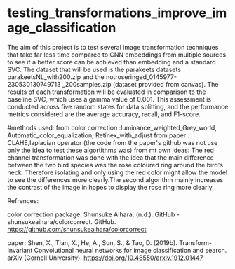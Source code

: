 # testing_transformations_improve_image_classification
The aim of this project is to test several image transformation techniques that take far
less time compared to CNN embeddings from multiple sources to see if a better score can be
achieved than embedding and a standard SVC. The dataset that will be used is the parakeets
datasets parakeetsNL_with200.zip and the notroseringed_0145977-230530130749713
_200samples.zip (dataset provided from canvas). The results of each transformation will be
evaluated in comparison to the baseline SVC, which uses a gamma value of 0.001. This
assessment is conducted across five random states for data splitting, and the performance
metrics considered are the average accuracy, recall, and F1-score.

#methods used:
from color correction :luminance_weighted_Grey_world, Automatic_color_equalization, Retinex_with_adjust
from paper : CLAHE,laplacian operator (the code from the paper's github was not use only the idea to test these algortithms was)
from mt own ideas: The red channel transformation was done with the idea that the main
difference between the two bird species was the rose coloured ring around the bird's neck.
Therefore isolating and only using the red color might allow the model to see the differences
more clearly.The second algorithm mainly increases the contrast of the image in hopes to
display the rose ring more clearly.

Refrences:

color correction package:
Shunsuke Aihara. (n.d.). GitHub - shunsukeaihara/colorcorrect. GitHub.
https://github.com/shunsukeaihara/colorcorrect

paper:
Shen, X., Tian, X., He, A., Sun, S., & Tao, D. (2019b). Transform-Invariant Convolutional neural
networks for image classification and search. arXiv (Cornell University).
https://doi.org/10.48550/arxiv.1912.01447
